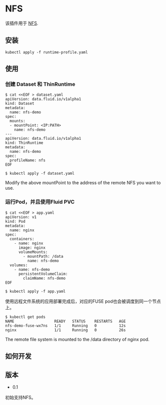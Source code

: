 # NFS

该插件用于 [NFS](https://nfs.sourceforge.net/).

## 安装

```shell
kubectl apply -f runtime-profile.yaml
```

## 使用

### 创建 Dataset 和 ThinRuntime 
```shell
$ cat <<EOF > dataset.yaml
apiVersion: data.fluid.io/v1alpha1
kind: Dataset
metadata:
  name: nfs-demo
spec:
  mounts:
  - mountPoint: <IP:PATH>
    name: nfs-demo
---
apiVersion: data.fluid.io/v1alpha1
kind: ThinRuntime
metadata:
  name: nfs-demo
spec:
  profileName: nfs
EOF

$ kubectl apply -f dataset.yaml
```
Modify the above mountPoint to the address of the remote NFS you want to use.

### 运行Pod，并且使用Fluid PVC

```shell
$ cat <<EOF > app.yaml
apiVersion: v1
kind: Pod
metadata:
  name: nginx
spec:
  containers:
    - name: nginx
      image: nginx
      volumeMounts:
        - mountPath: /data
          name: nfs-demo
  volumes:
    - name: nfs-demo
      persistentVolumeClaim:
        claimName: nfs-demo
EOF

$ kubectl apply -f app.yaml
```
使用远程文件系统的应用部署完成后，对应的FUSE pod也会被调度到同一个节点上。

```shell
$ kubectl get pods
NAME                  READY   STATUS    RESTARTS   AGE
nfs-demo-fuse-wx7ns   1/1     Running   0          12s
nginx                 1/1     Running   0          26s
```
The remote file system is mounted to the /data directory of nginx pod.


## 如何开发


## 版本

* 0.1

初始支持NFS。
